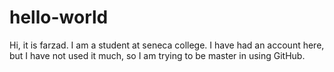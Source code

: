 # hello-world


Hi, it is farzad.
I am a student at seneca college. I have had an account here, but I have not used it much, so I am trying to be master in using GitHub.
